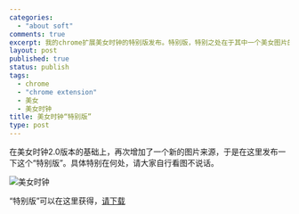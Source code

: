 ```yaml
--- 
categories: 
  - "about soft"
comments: true
excerpt: 我的chrome扩展美女时钟的特别版发布。特别版，特别之处在于其中一个美女图片的来源是日本的动作片女优。所以，用chrome的男淫们可以试用一下啦！
layout: post
published: true
status: publish
tags: 
  - chrome
  - "chrome extension"
  - 美女
  - 美女时钟
title: 美女时钟“特别版”
type: post
---
```

在美女时钟2.0版本的基础上，再次增加了一个新的图片来源，于是在这里发布一下这个“特别版”。具体特别在何处，请大家自行看图不说话。  

<img style="display: block; float: none; margin-left: auto; margin-right: auto" title="美女时钟" alt="美女时钟" src="http://public.bay.livefilestore.com/y1pX6f1u7AxT86J61WK-iRSXffenTZGc_0ygSycjsdK8B_SASyQbgaoKieXZjheSCF5y7mV7DLxU6Zfu3-T9HBPTw">  

“特别版”可以在这里获得，<a href="http://goo.gl/mwft" target="_blank">请下载</a>
